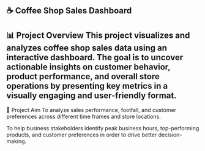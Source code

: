☕ Coffee Shop Sales Dashboard
--------------------------------------------------------------
📊 Project Overview
This project visualizes and analyzes coffee shop sales data using an interactive dashboard. The goal is to uncover actionable insights on customer behavior, product performance, and overall store operations by presenting key metrics in a visually engaging and user-friendly format.
--------------------------------------------------------------
🎯 Project Aim
To analyze sales performance, footfall, and customer preferences across different time frames and store locations.

To help business stakeholders identify peak business hours, top-performing products, and customer preferences in order to drive better decision-making.
